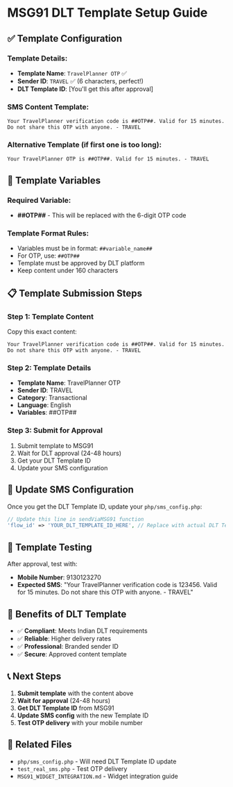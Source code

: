 # MSG91 DLT Template Setup Guide

## ✅ Template Configuration

### Template Details:
- **Template Name**: `TravelPlanner OTP` ✅
- **Sender ID**: `TRAVEL` ✅ (6 characters, perfect!)
- **DLT Template ID**: [You'll get this after approval]

### SMS Content Template:
```
Your TravelPlanner verification code is ##OTP##. Valid for 15 minutes. Do not share this OTP with anyone. - TRAVEL
```

### Alternative Template (if first one is too long):
```
Your TravelPlanner OTP is ##OTP##. Valid for 15 minutes. - TRAVEL
```

## 🔧 Template Variables

### Required Variable:
- **##OTP##** - This will be replaced with the 6-digit OTP code

### Template Format Rules:
- Variables must be in format: `##variable_name##`
- For OTP, use: `##OTP##`
- Template must be approved by DLT platform
- Keep content under 160 characters

## 📋 Template Submission Steps

### Step 1: Template Content
Copy this exact content:
```
Your TravelPlanner verification code is ##OTP##. Valid for 15 minutes. Do not share this OTP with anyone. - TRAVEL
```

### Step 2: Template Details
- **Template Name**: TravelPlanner OTP
- **Sender ID**: TRAVEL
- **Category**: Transactional
- **Language**: English
- **Variables**: ##OTP##

### Step 3: Submit for Approval
1. Submit template to MSG91
2. Wait for DLT approval (24-48 hours)
3. Get your DLT Template ID
4. Update your SMS configuration

## 🔄 Update SMS Configuration

Once you get the DLT Template ID, update your `php/sms_config.php`:

```php
// Update this line in sendViaMSG91 function
'flow_id' => 'YOUR_DLT_TEMPLATE_ID_HERE', // Replace with actual DLT Template ID
```

## 📱 Template Testing

After approval, test with:
- **Mobile Number**: 9130123270
- **Expected SMS**: "Your TravelPlanner verification code is 123456. Valid for 15 minutes. Do not share this OTP with anyone. - TRAVEL"

## 🎯 Benefits of DLT Template

- ✅ **Compliant**: Meets Indian DLT requirements
- ✅ **Reliable**: Higher delivery rates
- ✅ **Professional**: Branded sender ID
- ✅ **Secure**: Approved content template

## 📞 Next Steps

1. **Submit template** with the content above
2. **Wait for approval** (24-48 hours)
3. **Get DLT Template ID** from MSG91
4. **Update SMS config** with the new Template ID
5. **Test OTP delivery** with your mobile number

## 🔗 Related Files

- `php/sms_config.php` - Will need DLT Template ID update
- `test_real_sms.php` - Test OTP delivery
- `MSG91_WIDGET_INTEGRATION.md` - Widget integration guide 